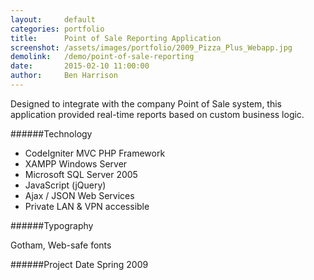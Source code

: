 ```yaml
---
layout:     default
categories: portfolio
title:      Point of Sale Reporting Application
screenshot: /assets/images/portfolio/2009_Pizza_Plus_Webapp.jpg
demolink:   /demo/point-of-sale-reporting
date:       2015-02-10 11:00:00
author:     Ben Harrison
---
```


Designed to integrate with the company Point of Sale system, this application
provided real-time reports based on custom business logic.

######Technology

* CodeIgniter MVC PHP Framework
* XAMPP Windows Server
* Microsoft SQL Server 2005
* JavaScript (jQuery)
* Ajax / JSON Web Services
* Private LAN &amp; VPN accessible

######Typography

Gotham, Web-safe fonts

######Project Date
Spring 2009